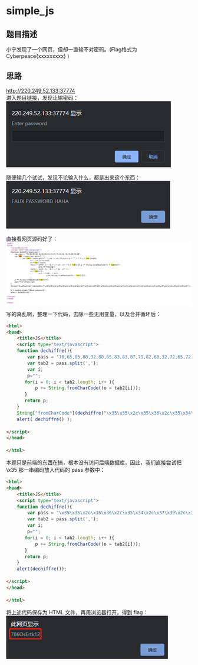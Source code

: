 # simple_js
## 题目描述
小宁发现了一个网页，但却一直输不对密码。(Flag格式为 Cyberpeace{xxxxxxxxx} )  
## 思路
http://220.249.52.133:37774  
进入题目链接，发现让输密码：  
![avatar](./picture/simple_js_1.png)  

随便输几个试试，发现不论输入什么，都是出来这个东西：  
![avatar](./picture/simple_js_2.png)  

直接看网页源码好了：  
![avatar](./picture/simple_js_3.png)  

写的真乱啊，整理一下代码，去除一些无用变量，以及合并循环后：  
```html
<html>
<head>
    <title>JS</title>
    <script type="text/javascript">
    function dechiffre(){
        var pass = "70,65,85,88,32,80,65,83,83,87,79,82,68,32,72,65,72,65";
        var tab2 = pass.split(',');
        var i;
        p="";
       for(i = 0; i < tab2.length; i++ ){
           p += String.fromCharCode((o = tab2[i]));
       }
       return p;
    }
    String["fromCharCode"](dechiffre("\x35\x35\x2c\x35\x36\x2c\x35\x34\x2c\x37\x39\x2c\x31\x31\x35\x2c\x36\x39\x2c\x31\x31\x34\x2c\x31\x31\x36\x2c\x31\x30\x37\x2c\x34\x39\x2c\x35\x30"));
    alert( dechiffre() );

</script>
</head>

</html>
```

本题只是前端的东西在搞，根本没有访问后端数据库，因此，我们直接尝试把 \x35 那一串编码放入代码的 pass 参数中：  
```html
<html>
<head>
    <title>JS</title>
    <script type="text/javascript">
    function dechiffre(){
        var pass = "\x35\x35\x2c\x35\x36\x2c\x35\x34\x2c\x37\x39\x2c\x31\x31\x35\x2c\x36\x39\x2c\x31\x31\x34\x2c\x31\x31\x36\x2c\x31\x30\x37\x2c\x34\x39\x2c\x35\x30";
        var tab2 = pass.split(',');
        var i;
        p="";
       for(i = 0; i < tab2.length; i++ ){
           p += String.fromCharCode((o = tab2[i]));
       }
       return p;
    }
    alert(dechiffre());

</script>
</head>

</html>
```

将上述代码保存为 HTML 文件，再用浏览器打开，得到 flag：  
![avatar](./picture/simple_js_4.png)  
